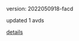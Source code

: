 version: 2022050918-facd

updated 1 avds

[details](https://github.com/0x74f917491bfa7ebfa379/ali_avd_db/blob/master/change_log/2022/05/09/18/facd.txt)